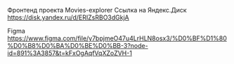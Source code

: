 Фронтенд проекта Movies-explorer
Ссылка на Яндекс.Диск
https://disk.yandex.ru/d/ERIZsRBO3dGkjA

Figma
https://www.figma.com/file/y7bpjmeO47u4LrHLN8osx3/%D0%BF%D1%80%D0%B8%D0%BA%D0%BE%D0%BB-3?node-id=891%3A3857&t=kFxOgAqfVqXZoZVH-1